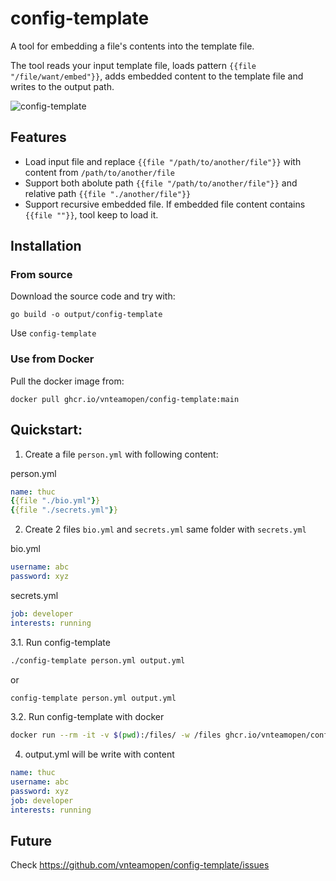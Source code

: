 # config-template

A tool for embedding a file's contents into the template file.

The tool reads your input template file, loads pattern `{{file "/file/want/embed"}}`, adds embedded content to the template file and writes to the output path.

![config-template](https://raw.githubusercontent.com/vnteamopen/config-template/main/config-template.png)

## Features

 - Load input file and replace `{{file "/path/to/another/file"}}` with content from `/path/to/another/file`
 - Support both abolute path `{{file "/path/to/another/file"}}` and relative path `{{file "./another/file"}}`
 - Support recursive embedded file. If embedded file content contains `{{file ""}}`, tool keep to load it.

## Installation

### From source

Download the source code and try with:

```
go build -o output/config-template
```

Use `config-template`

### Use from Docker

Pull the docker image from:

```
docker pull ghcr.io/vnteamopen/config-template:main
```

## Quickstart:

1. Create a file `person.yml` with following content:

person.yml
```yml
name: thuc
{{file "./bio.yml"}}
{{file "./secrets.yml"}}
```

2. Create 2 files `bio.yml` and `secrets.yml` same folder with `secrets.yml`

bio.yml
```yml
username: abc
password: xyz
```

secrets.yml
```yml
job: developer
interests: running
```

3.1. Run config-template

```bash
./config-template person.yml output.yml
```

or

```bash
config-template person.yml output.yml
```

3.2. Run config-template with docker

```bash
docker run --rm -it -v $(pwd):/files/ -w /files ghcr.io/vnteamopen/config-template:main /app/config-template ./person.yml ./output.yml
```

4. output.yml will be write with content

```yml
name: thuc
username: abc
password: xyz
job: developer
interests: running
```

## Future

Check https://github.com/vnteamopen/config-template/issues
